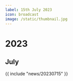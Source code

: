 ```yaml
---
label: 15th July 2023
icon: broadcast
image: /static/thumbnail.jpg
---
```


# 2023
## July

{{ include "news/20230715" }}